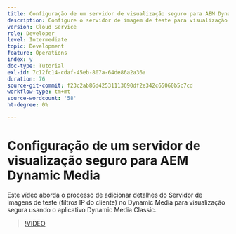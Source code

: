 ```yaml
---
title: Configuração de um servidor de visualização seguro para AEM Dynamic Media
description: Configure o servidor de imagem de teste para visualização segura usando o aplicativo AEM Dynamic Media Classic.
version: Cloud Service
role: Developer
level: Intermediate
topic: Development
feature: Operations
index: y
doc-type: Tutorial
exl-id: 7c12fc14-cdaf-45eb-807a-64de86a2a36a
duration: 76
source-git-commit: f23c2ab86d42531113690df2e342c65060b5c7cd
workflow-type: tm+mt
source-wordcount: '58'
ht-degree: 0%

---
```


# Configuração de um servidor de visualização seguro para AEM Dynamic Media

Este vídeo aborda o processo de adicionar detalhes do Servidor de imagens de teste (filtros IP do cliente) no Dynamic Media para visualização segura usando o aplicativo Dynamic Media Classic.

>[!VIDEO](https://video.tv.adobe.com/v/335462?quality=12&learn=on)
